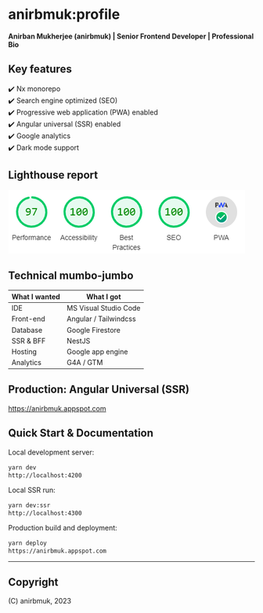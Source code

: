 # anirbmuk:profile  
**Anirban Mukherjee (anirbmuk) | Senior Frontend Developer | Professional Bio**  

## Key features  
:heavy_check_mark: Nx monorepo  
:heavy_check_mark: Search engine optimized (SEO)  
:heavy_check_mark: Progressive web application (PWA) enabled  
:heavy_check_mark: Angular universal (SSR) enabled  
:heavy_check_mark: Google analytics  
:heavy_check_mark: Dark mode support

## Lighthouse report  
![preview](external/lighthouse.png)  

## Technical mumbo-jumbo  
What I wanted   | What I got  
--------------- | --------------
IDE             | MS Visual Studio Code  
Front-end       | Angular / Tailwindcss 
Database        | Google Firestore
SSR & BFF       | NestJS  
Hosting         | Google app engine  
Analytics       | G4A / GTM

## Production: Angular Universal (SSR)  
https://anirbmuk.appspot.com   

## Quick Start & Documentation  
Local development server:  
```
yarn dev  
http://localhost:4200  
```
  
Local SSR run:  
```
yarn dev:ssr  
http://localhost:4300  
```
  
Production build and deployment:  
```
yarn deploy  
https://anirbmuk.appspot.com  
```

- - - -

## Copyright  
(C) anirbmuk, 2023  
